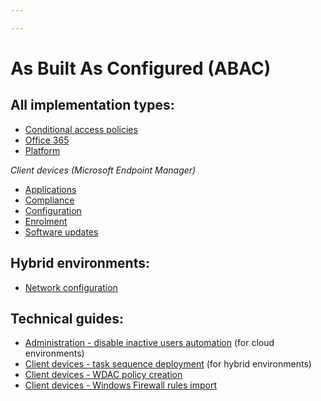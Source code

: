 ```yaml
---

---
```


# As Built As Configured (ABAC)

## All implementation types:

- [Conditional access policies](../as-built-as-configured/conditional-access-policies)
- [Office 365](../as-built-as-configured/office-365)
- [Platform](../as-built-as-configured/platform)

*Client devices (Microsoft Endpoint Manager)*

- [Applications](../as-built-as-configured/intune-applications)
- [Compliance](../as-built-as-configured/intune-compliance)
- [Configuration](../as-built-as-configured/intune-configuration)
- [Enrolment](../as-built-as-configured/intune-enrolment)
- [Software updates](../as-built-as-configured/intune-software-updates)

## Hybrid environments:

- [Network configuration](../as-built-as-configured/hybrid-network-configuration)

## Technical guides:

- [Administration - disable inactive users automation](../as-built-as-configured/admin-disable-inactive-users) (for cloud environments)
- [Client devices - task sequence deployment](../as-built-as-configured/hybrid-task-sequence) (for hybrid environments)
- [Client devices - WDAC policy creation](../as-built-as-configured/wdac-policy-creation)
- [Client devices - Windows Firewall rules import](../as-built-as-configured/wfw-rules-import)